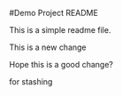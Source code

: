 #Demo Project README

This is a simple readme file.

This is a new change

Hope this is a good change?

for stashing
